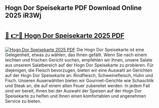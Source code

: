 ## Hogn Dor Speisekarte PDF Download Online 2025 iR3Wj

# <h2><a href="http://gc9va5.nevu.top/?p=Hogn+Dor+Speisekarte">🔗 👉🔴 Hogn Dor Speisekarte 2025 PDF</a></h2>

[![Hogn Dor Speisekarte 2025 PDF](https://i.imgur.com/dBaPXMq.png)](http://gc9va5.nevu.top/?p=Hogn+Dor+Speisekarte)
Die Hogn Dor Speisekarte ist eine Gelegenheit, etwas zu wählen, das Ihnen gefällt. Wenn Sie nach einem leichten und frischen Gericht suchen, empfehlen wir Ihnen, unsere Salate aus unserem Salatbereich auf der Hogn Dor Speisekarte zu probieren. Für diejenigen, die Fleisch bevorzugen, bieten wir eine Auswahl an Gerichten auf der Hogn Dor Speisekarte an: Rindfleisch, Schweinefleisch, Huhn und Fisch. Unseren Auserwählten bieten wir Gourmet-Gerichte wie Schaschlik und Steak an, die auf einem alten Feuer zubereitet werden. In jedem Fall sind wir bereit, Ihnen bei der Auswahl der Speisen auf der Hogn Dor Speisekarte zu helfen und Ihnen einen komfortablen und angenehmen Service zu bieten.
